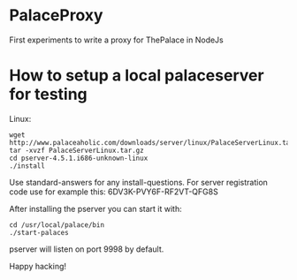 PalaceProxy
===========

First experiments to write a proxy for ThePalace in NodeJs

How to setup a local palaceserver for testing
=============================================

Linux:

```
wget http://www.palaceaholic.com/downloads/server/linux/PalaceServerLinux.tar.gz
tar -xvzf PalaceServerLinux.tar.gz
cd pserver-4.5.1.i686-unknown-linux
./install
```

Use standard-answers for any install-questions.
For server registration code use for example this:
6DV3K-PVY6F-RF2VT-QFG8S

After installing the pserver you can start it with:
```
cd /usr/local/palace/bin
./start-palaces
```

pserver will listen on port 9998 by default.

Happy hacking!